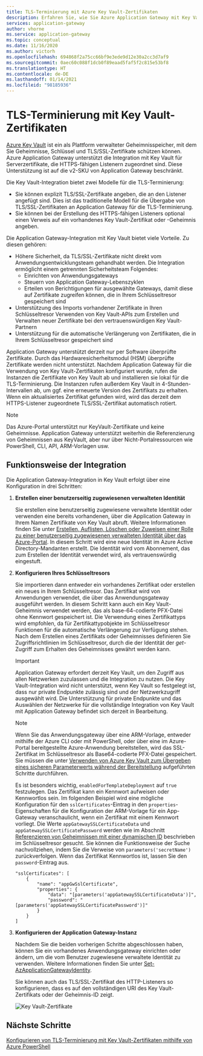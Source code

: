 ```yaml
---
title: TLS-Terminierung mit Azure Key Vault-Zertifikaten
description: Erfahren Sie, wie Sie Azure Application Gateway mit Key Vault für Serverzertifikate integrieren können, die einem HTTPS-fähigen Listener zugeordnet sind.
services: application-gateway
author: vhorne
ms.service: application-gateway
ms.topic: conceptual
ms.date: 11/16/2020
ms.author: victorh
ms.openlocfilehash: 694868f2a75cc66bf9e3ede9d12e30a2cc3d7af9
ms.sourcegitcommit: 0aec60c088f1dcb0f89eaad5faf5f2c815e53bf8
ms.translationtype: HT
ms.contentlocale: de-DE
ms.lasthandoff: 01/14/2021
ms.locfileid: "98185936"
---
```

# <a name="tls-termination-with-key-vault-certificates"></a>TLS-Terminierung mit Key Vault-Zertifikaten

[Azure Key Vault](../key-vault/general/overview.md) ist ein als Plattform verwalteter Geheimnisspeicher, mit dem Sie Geheimnisse, Schlüssel und TLS/SSL-Zertifikate schützen können. Azure Application Gateway unterstützt die Integration mit Key Vault für Serverzertifikate, die HTTPS-fähigen Listenern zugeordnet sind. Diese Unterstützung ist auf die v2-SKU von Application Gateway beschränkt.

Die Key Vault-Integration bietet zwei Modelle für die TLS-Terminierung:

- Sie können explizit TLS/SSL-Zertifikate angeben, die an den Listener angefügt sind. Dies ist das traditionelle Modell für die Übergabe von TLS/SSL-Zertifikaten an Application Gateway für die TLS-Terminierung.
- Sie können bei der Erstellung des HTTPS-fähigen Listeners optional einen Verweis auf ein vorhandenes Key Vault-Zertifikat oder -Geheimnis angeben.

Die Application Gateway-Integration mit Key Vault bietet viele Vorteile. Zu diesen gehören:

- Höhere Sicherheit, da TLS/SSL-Zertifikate nicht direkt vom Anwendungsentwicklungsteam gehandhabt werden. Die Integration ermöglicht einem getrennten Sicherheitsteam Folgendes:
  * Einrichten von Anwendungsgateways
  * Steuern von Application Gateway-Lebenszyklen
  * Erteilen von Berichtigungen für ausgewählte Gateways, damit diese auf Zertifikate zugreifen können, die in Ihrem Schlüsseltresor gespeichert sind
- Unterstützung des Imports vorhandener Zertifikate in Ihren Schlüsseltresor Verwenden von Key Vault-APIs zum Erstellen und Verwalten neuer Zertifikate bei den vertrauenswürdigen Key Vault-Partnern
- Unterstützung für die automatische Verlängerung von Zertifikaten, die in Ihrem Schlüsseltresor gespeichert sind

Application Gateway unterstützt derzeit nur per Software überprüfte Zertifikate. Durch das Hardwaresicherheitsmodul (HSM) überprüfte Zertifikate werden nicht unterstützt. Nachdem Application Gateway für die Verwendung von Key Vault-Zertifikaten konfiguriert wurde, rufen die Instanzen die Zertifikate von Key Vault ab und installieren sie lokal für die TLS-Terminierung. Die Instanzen rufen außerdem Key Vault in 4-Stunden-Intervallen ab, um ggf. eine erneuerte Version des Zertifikats zu erhalten. Wenn ein aktualisiertes Zertifikat gefunden wird, wird das derzeit dem HTTPS-Listener zugeordnete TLS/SSL-Zertifikat automatisch rotiert.

> [!NOTE]
> Das Azure-Portal unterstützt nur KeyVault-Zertifikate und keine Geheimnisse. Application Gateway unterstützt weiterhin die Referenzierung von Geheimnissen aus KeyVault, aber nur über Nicht-Portalressourcen wie PowerShell, CLI, API, ARM-Vorlagen usw. 

## <a name="how-integration-works"></a>Funktionsweise der Integration

Die Application Gateway-Integration in Key Vault erfolgt über eine Konfiguration in drei Schritten:

1. **Erstellen einer benutzerseitig zugewiesenen verwalteten Identität**

   Sie erstellen eine benutzerseitig zugewiesene verwaltete Identität oder verwenden eine bereits vorhandenen, über die Application Gateway in Ihrem Namen Zertifikate von Key Vault abruft. Weitere Informationen finden Sie unter [Erstellen, Auflisten, Löschen oder Zuweisen einer Rolle zu einer benutzerseitig zugewiesenen verwalteten Identität über das Azure-Portal](../active-directory/managed-identities-azure-resources/how-to-manage-ua-identity-portal.md). In diesem Schritt wird eine neue Identität im Azure Active Directory-Mandanten erstellt. Die Identität wird vom Abonnement, das zum Erstellen der Identität verwendet wird, als vertrauenswürdig eingestuft.

1. **Konfigurieren Ihres Schlüsseltresors**

   Sie importieren dann entweder ein vorhandenes Zertifikat oder erstellen ein neues in Ihrem Schlüsseltresor. Das Zertifikat wird von Anwendungen verwendet, die über das Anwendungsgateway ausgeführt werden. In diesem Schritt kann auch ein Key Vault-Geheimnis verwendet werden, das als base-64-codierte PFX-Datei ohne Kennwort gespeichert ist. Die Verwendung eines Zertifikattyps wird empfohlen, da für Zertifikattypobjekte im Schlüsseltresor Funktionen für die automatische Verlängerung zur Verfügung stehen. Nach dem Erstellen eines Zertifikats oder Geheimnisses definieren Sie Zugriffsrichtlinien im Schlüsseltresor, durch die der Identität der *get*-Zugriff zum Erhalten des Geheimnisses gewährt werden kann.
   
   > [!IMPORTANT]
   > Application Gateway erfordert derzeit Key Vault, um den Zugriff aus allen Netzwerken zuzulassen und die Integration zu nutzen. Die Key Vault-Integration wird nicht unterstützt, wenn Key Vault so festgelegt ist, dass nur private Endpunkte zulässig sind und der Netzwerkzugriff ausgewählt wird. Die Unterstützung für private Endpunkte und das Auswählen der Netzwerke für die vollständige Integration von Key Vault mit Application Gateway befindet sich derzeit in Bearbeitung. 

   > [!NOTE]
   > Wenn Sie das Anwendungsgateway über eine ARM-Vorlage, entweder mithilfe der Azure CLI oder mit PowerShell, oder über eine im Azure-Portal bereitgestellte Azure-Anwendung bereitstellen, wird das SSL-Zertifikat im Schlüsseltresor als Base64-codierte PFX-Datei gespeichert. Sie müssen die unter [Verwenden von Azure Key Vault zum Übergeben eines sicheren Parameterwerts während der Bereitstellung](../azure-resource-manager/templates/key-vault-parameter.md) aufgeführten Schritte durchführen. 
   >
   > Es ist besonders wichtig, `enabledForTemplateDeployment` auf `true` festzulegen. Das Zertifikat kann ein Kennwort aufweisen oder Kennwortlos sein. Im folgenden Beispiel wird eine mögliche Konfiguration für den `sslCertificates`-Eintrag in den `properties`-Eigenschaften für die Konfiguration der ARM-Vorlage für ein App-Gateway veranschaulicht, wenn ein Zertifikat mit einem Kennwort vorliegt. Die Werte `appGatewaySSLCertificateData` und `appGatewaySSLCertificatePassword` werden wie im Abschnitt [Referenzieren von Geheimnissen mit einer dynamischen ID](../azure-resource-manager/templates/key-vault-parameter.md#reference-secrets-with-dynamic-id) beschrieben im Schlüsseltresor gesucht. Sie können die Funktionsweise der Suche nachvollziehen, indem Sie die Verweise von `parameters('secretName')` zurückverfolgen. Wenn das Zertifikat Kennwortlos ist, lassen Sie den `password`-Eintrag aus.
   >   
   > ```
   > "sslCertificates": [
   >     {
   >         "name": "appGwSslCertificate",
   >         "properties": {
   >             "data": "[parameters('appGatewaySSLCertificateData')]",
   >             "password": "[parameters('appGatewaySSLCertificatePassword')]"
   >         }
   >     }
   > ]
   > ```

1. **Konfigurieren der Application Gateway-Instanz**

   Nachdem Sie die beiden vorherigen Schritte abgeschlossen haben, können Sie ein vorhandenes Anwendungsgateway einrichten oder ändern, um die vom Benutzer zugewiesene verwaltete Identität zu verwenden. Weitere Informationen finden Sie unter [Set-AzApplicationGatewayIdentity](/powershell/module/az.network/set-azapplicationgatewayidentity).

   Sie können auch das TLS/SSL-Zertifikat des HTTP-Listeners so konfigurieren, dass es auf den vollständigen URI des Key Vault-Zertifikats oder der Geheimnis-ID zeigt.

   ![Key Vault-Zertifikate](media/key-vault-certs/ag-kv.png)

## <a name="next-steps"></a>Nächste Schritte

[Konfigurieren von TLS-Terminierung mit Key Vault-Zertifikaten mithilfe von Azure PowerShell](configure-keyvault-ps.md)
